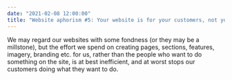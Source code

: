 ```yaml
---
date: "2021-02-08 12:00:00"
title: "Website aphorism #5: Your website is for your customers, not you"
---
```



We may regard our websites with some fondness (or they may be a millstone), but the effort we spend on creating pages, sections, features, imagery, branding etc. for us, rather than the people who want to do something on the site, is at best inefficient, and at worst stops our customers doing what they want to do.

